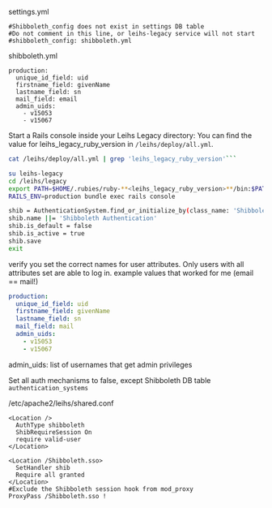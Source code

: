 settings.yml
```
#Shibboleth_config does not exist in settings DB table
#Do not comment in this line, or leihs-legacy service will not start
#shibboleth_config: shibboleth.yml
```


shibboleth.yml
```
production:
  unique_id_field: uid
  firstname_field: givenName
  lastname_field: sn
  mail_field: email
  admin_uids:
    - v15053
    - v15067
```

Start a Rails console inside your Leihs Legacy directory:
You can find the value for leihs_legacy_ruby_version in ```/leihs/deploy/all.yml```.
```bash
cat /leihs/deploy/all.yml | grep 'leihs_legacy_ruby_version'```
```
```bash
su leihs-legacy
cd /leihs/legacy
export PATH=$HOME/.rubies/ruby-**<leihs_legacy_ruby_version>**/bin:$PATH
RAILS_ENV=production bundle exec rails console
```

```bash
shib = AuthenticationSystem.find_or_initialize_by(class_name: 'ShibbolethAuthentication')
shib.name ||= 'Shibboleth Authentication'
shib.is_default = false
shib.is_active = true
shib.save
exit
```

verify you set the correct names for user attributes. Only users with all attributes set are able to log in.
example values that worked for me (email == mail!)
```yaml
production:
  unique_id_field: uid
  firstname_field: givenName
  lastname_field: sn
  mail_field: mail
  admin_uids:
    - v15053
    - v15067
 ```
    
 admin_uids: list of usernames that get admin privileges

Set all auth mechanisms to false, except Shibboleth
DB table ```authentication_systems```

/etc/apache2/leihs/shared.conf
```
<Location />
  AuthType shibboleth
  ShibRequireSession On
  require valid-user
</Location>
 
<Location /Shibboleth.sso>
  SetHandler shib
  Require all granted
</Location>
#Exclude the Shibboleth session hook from mod_proxy
ProxyPass /Shibboleth.sso ! 
 ```


